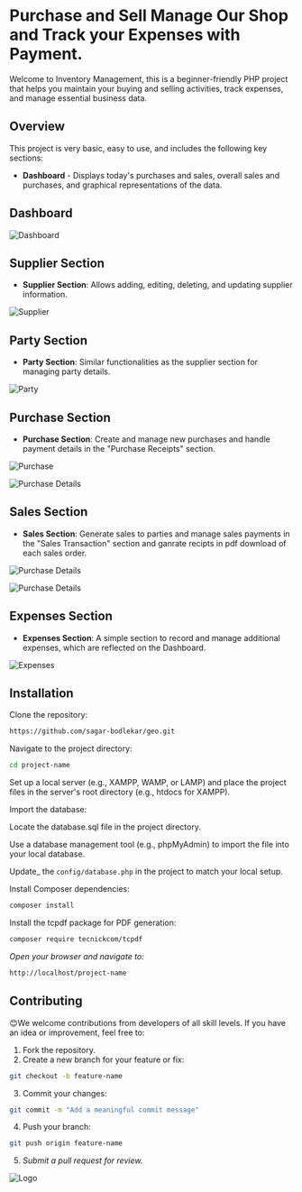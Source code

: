 
# Purchase and Sell Manage Our Shop and Track your Expenses with Payment.

Welcome to Inventory Management, this is a beginner-friendly PHP project that helps you maintain your buying and selling activities, track expenses, and manage essential business data.


## Overview

This project is very basic, easy to use, and includes the following key sections:

* **Dashboard** - Displays today's purchases and sales, overall sales and purchases, and graphical representations of the data.

## Dashboard

![Dashboard](https://github.com/sagar-bodlekar/geo/blob/personal-dev/screenshot/Dashboard.png)


## Supplier Section
* **Supplier Section**: Allows adding, editing, deleting, and updating supplier information.


![Supplier](https://github.com/sagar-bodlekar/geo/blob/personal-dev/screenshot/supplier.png)

## Party Section
* **Party Section**: Similar functionalities as the supplier section for managing party details.

![Party](https://github.com/sagar-bodlekar/geo/blob/personal-dev/screenshot/party.png)

## Purchase Section
* **Purchase Section**: Create and manage new purchases and handle payment details in the "Purchase Receipts" section.

![Purchase](https://github.com/sagar-bodlekar/geo/blob/personal-dev/screenshot/purchase.png)

![Purchase Details](https://github.com/sagar-bodlekar/geo/blob/personal-dev/screenshot/PurchaseOrderDetails.png)

## Sales Section
* **Sales Section**: Generate sales to parties and manage sales payments in the "Sales Transaction" section and ganrate recipts in pdf download of each sales order.

![Purchase Details](https://github.com/sagar-bodlekar/geo/blob/personal-dev/screenshot/salesdetails.png)

![Purchase Details](https://github.com/sagar-bodlekar/geo/blob/personal-dev/screenshot/salesreciptspdf.png)

## Expenses Section
* **Expenses Section**: A simple section to record and manage additional expenses, which are reflected on the Dashboard.

![Expenses](https://github.com/sagar-bodlekar/geo/blob/personal-dev/screenshot/expenses.png)
## Installation

Clone the repository:

```bash
https://github.com/sagar-bodlekar/geo.git
```
Navigate to the project directory:

```bash
cd project-name
```
Set up a local server (e.g., XAMPP, WAMP, or LAMP) and place the project files in the server's root directory (e.g., htdocs for XAMPP).

Import the database:

Locate the database.sql file in the project directory.

Use a database management tool (e.g., phpMyAdmin) to import the file into your local database.

Update_ the `config/database.php` in the project to match your local setup.

Install Composer dependencies:
```bash
composer install
```

Install the tcpdf package for PDF generation:
```bash
composer require tecnickcom/tcpdf
```

_Open your browser and navigate to:_
```bash
http://localhost/project-name
```
## Contributing
😊We welcome contributions from developers of all skill levels. If you have an idea or improvement, feel free to:
1. Fork the repository.
2. Create a new branch for your feature or fix:
```bash
git checkout -b feature-name
```
3. Commit your changes:
```bash
git commit -m "Add a meaningful commit message"
```
4. Push your branch:
```bash
git push origin feature-name
```
5. _Submit a pull request for review._

![Logo](https://github.com/sagar-bodlekar/geo/blob/personal-dev/img/favicon/android-chrome-512x512.png)



